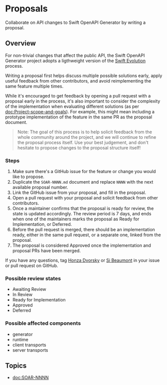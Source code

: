 # Proposals

Collaborate on API changes to Swift OpenAPI Generator by writing a proposal.

## Overview

For non-trivial changes that affect the public API, the Swift OpenAPI Generator project adopts a ligthweight version of the [Swift Evolution](https://github.com/apple/swift-evolution/blob/main/process.md) process.

Writing a proposal first helps discuss multiple possible solutions early, apply useful feedback from other contributors, and avoid reimplementing the same feature multiple times.

While it's encouraged to get feedback by opening a pull request with a proposal early in the process, it's also important to consider the complexity of the implementation when evaluating different solutions (as per <doc:Project-scope-and-goals>). For example, this might mean including a prototype implementation of the feature in the same PR as the proposal document.

> Note: The goal of this process is to help solicit feedback from the whole community around the project, and we will continue to refine the proposal process itself. Use your best judgement, and don't hesitate to propose changes to the proposal structure itself!

### Steps

1. Make sure there's a GitHub issue for the feature or change you would like to propose.
2. Duplicate the `SOAR-NNNN.md` document and replace `NNNN` with the next available proposal number.
3. Link the GitHub issue from your proposal, and fill in the proposal.
4. Open a pull request with your proposal and solicit feedback from other contributors.
5. Once a maintainer confirms that the proposal is ready for review, the state is updated accordingly. The review period is 7 days, and ends when one of the maintainers marks the proposal as Ready for Implementation, or Deferred.
6. Before the pull request is merged, there should be an implementation ready, either in the same pull request, or a separate one, linked from the proposal.
7. The proposal is considered Approved once the implementation and proposal PRs have been merged.

If you have any questions, tag [Honza Dvorsky](https://github.com/czechboy0) or [Si Beaumont](https://github.com/simonjbeaumont) in your issue or pull request on GitHub.

### Possible review states

- Awaiting Review
- In Review
- Ready for Implementation
- Approved
- Deferred

### Possible affected components

- generator
- runtime
- client transports
- server transports

## Topics

- <doc:SOAR-NNNN>
